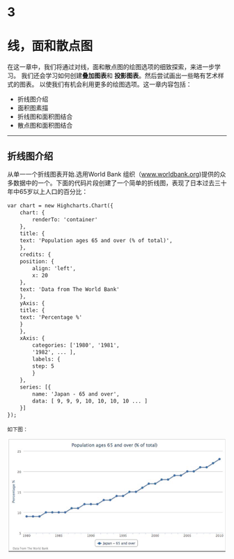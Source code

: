 3 
===================
线，面和散点图
====================
  在这一章中，我们将通过对线，面和散点图的绘图选项的细致探索，来进一步学习。
  我们还会学习如何创建**叠加图表**和 **投影图表**。然后尝试画出一些略有艺术样式的图表。
  以使我们有机会利用更多的绘图选项。这一章内容包括：
  
+  折线图介绍
+  面积图素描
+  折线图和面积图结合
+  散点图和面积图结合
**********************************************************


 折线图介绍
 -----------------
 
   从单一一个折线图表开始.选用World Bank
   组织（www.worldbank.org)提供的众多数据中的一个。下面的代码片段创建了一个简单的折线图，表现了日本过去三十年中65岁以上人口的百分比：
 
    var chart = new Highcharts.Chart({
        chart: {
            renderTo: 'container'
        },
        title: {
        text: 'Population ages 65 and over (% of total)',
        },
        credits: {
        position: {
            align: 'left',
            x: 20
        },
        text: 'Data from The World Bank'
        },
        yAxis: {
        title: {
        text: 'Percentage %'
        }
        },
        xAxis: {
            categories: ['1980', '1981',
            '1982', ... ],
            labels: {
            step: 5
            }
        },
        series: [{
            name: 'Japan - 65 and over',
            data: [ 9, 9, 9, 10, 10, 10, 10 ... ]
        }]
    });
    
    如下图：

 <img src='03_img/03.00-001.png'></img>
